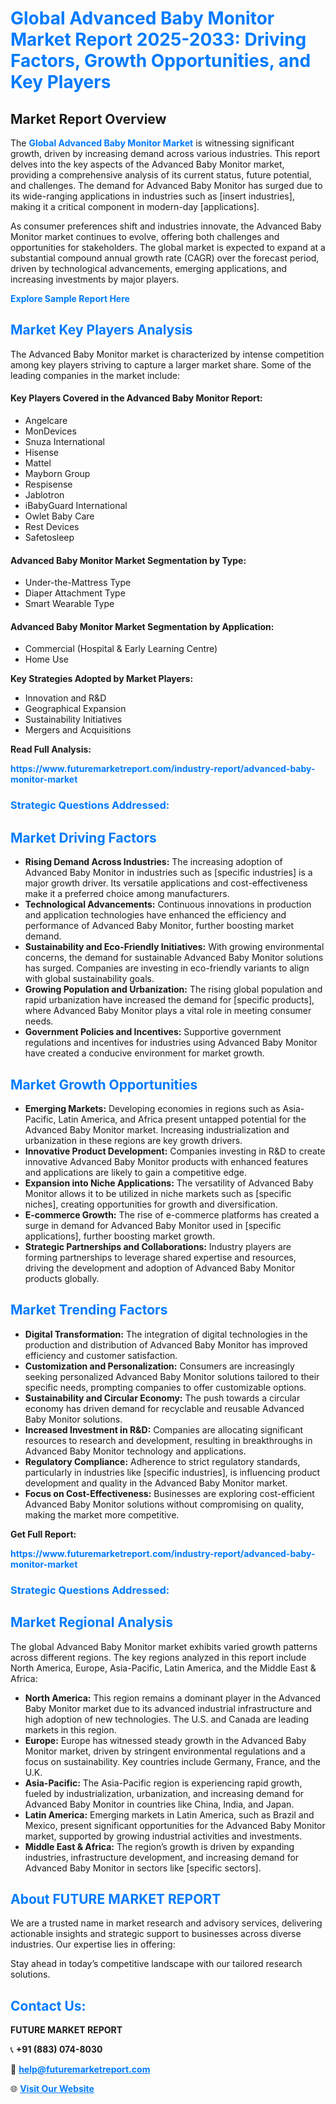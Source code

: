 <h1 style="color: #007BFF;">Global Advanced Baby Monitor Market Report 2025-2033: Driving Factors, Growth Opportunities, and Key Players</h1>

<section id="overview">
<h2>Market Report Overview</h2>
<p>The <a href="https://www.futuremarketreport.com/industry-report/advanced-baby-monitor-market" style="color: #007BFF; text-decoration: none;"><strong>Global Advanced Baby Monitor Market</strong></a> is witnessing significant growth, driven by increasing demand across various industries. This report delves into the key aspects of the Advanced Baby Monitor market, providing a comprehensive analysis of its current status, future potential, and challenges. The demand for Advanced Baby Monitor has surged due to its wide-ranging applications in industries such as [insert industries], making it a critical component in modern-day [applications].</p>
<p>As consumer preferences shift and industries innovate, the Advanced Baby Monitor market continues to evolve, offering both challenges and opportunities for stakeholders. The global market is expected to expand at a substantial compound annual growth rate (CAGR) over the forecast period, driven by technological advancements, emerging applications, and increasing investments by major players.</p>
</section>

<section id="overview">
<p><a href="https://www.futuremarketreport.com/request-sample/reportId=75580" style="color: #007BFF; text-decoration: none;"><strong>Explore Sample Report Here</strong></a></p>
</section>

<section id="key-players">
<h2 style="color: #007BFF;">Market Key Players Analysis</h2>
<p>The Advanced Baby Monitor market is characterized by intense competition among key players striving to capture a larger market share. Some of the leading companies in the market include:</p>
<h4>Key Players Covered in the Advanced Baby Monitor Report:</h4>
<ul><li>Angelcare</li><li>MonDevices</li><li>Snuza International</li><li>Hisense</li><li>Mattel</li><li>Mayborn Group</li><li>Respisense</li><li>Jablotron</li><li>iBabyGuard International</li><li>Owlet Baby Care</li><li>Rest Devices</li><li>Safetosleep</li></ul>
<h4>Advanced Baby Monitor Market Segmentation by Type:</h4>
<ul><li>Under-the-Mattress Type</li><li>Diaper Attachment Type</li><li>Smart Wearable Type</li></ul>

<h4>Advanced Baby Monitor Market Segmentation by Application:</h4>
<ul><li>Commercial (Hospital &amp; Early Learning Centre)</li><li>Home Use</li></ul>
<p><strong>Key Strategies Adopted by Market Players:</strong></p>
<ul>
<li>Innovation and R&D</li>
<li>Geographical Expansion</li>
<li>Sustainability Initiatives</li>
<li>Mergers and Acquisitions</li>
</ul>
</section>

<section>
<p><strong>Read Full Analysis: </strong></p><a href="https://www.futuremarketreport.com/industry-report/advanced-baby-monitor-market" style="color: #007BFF; text-decoration: none;"><strong>https://www.futuremarketreport.com/industry-report/advanced-baby-monitor-market</strong></a>
<h3 style="color: #007BFF;">Strategic Questions Addressed:</h3>
</section>

<section id="driving-factors">
<h2 style="color: #007BFF;">Market Driving Factors</h2>
<ul>
<li><strong>Rising Demand Across Industries:</strong> The increasing adoption of Advanced Baby Monitor in industries such as [specific industries] is a major growth driver. Its versatile applications and cost-effectiveness make it a preferred choice among manufacturers.</li>
<li><strong>Technological Advancements:</strong> Continuous innovations in production and application technologies have enhanced the efficiency and performance of Advanced Baby Monitor, further boosting market demand.</li>
<li><strong>Sustainability and Eco-Friendly Initiatives:</strong> With growing environmental concerns, the demand for sustainable Advanced Baby Monitor solutions has surged. Companies are investing in eco-friendly variants to align with global sustainability goals.</li>
<li><strong>Growing Population and Urbanization:</strong> The rising global population and rapid urbanization have increased the demand for [specific products], where Advanced Baby Monitor plays a vital role in meeting consumer needs.</li>
<li><strong>Government Policies and Incentives:</strong> Supportive government regulations and incentives for industries using Advanced Baby Monitor have created a conducive environment for market growth.</li>
</ul>
</section>

<section id="growth-opportunities">
<h2 style="color: #007BFF;">Market Growth Opportunities</h2>
<ul>
<li><strong>Emerging Markets:</strong> Developing economies in regions such as Asia-Pacific, Latin America, and Africa present untapped potential for the Advanced Baby Monitor market. Increasing industrialization and urbanization in these regions are key growth drivers.</li>
<li><strong>Innovative Product Development:</strong> Companies investing in R&D to create innovative Advanced Baby Monitor products with enhanced features and applications are likely to gain a competitive edge.</li>
<li><strong>Expansion into Niche Applications:</strong> The versatility of Advanced Baby Monitor allows it to be utilized in niche markets such as [specific niches], creating opportunities for growth and diversification.</li>
<li><strong>E-commerce Growth:</strong> The rise of e-commerce platforms has created a surge in demand for Advanced Baby Monitor used in [specific applications], further boosting market growth.</li>
<li><strong>Strategic Partnerships and Collaborations:</strong> Industry players are forming partnerships to leverage shared expertise and resources, driving the development and adoption of Advanced Baby Monitor products globally.</li>
</ul>
</section>

<section id="trending-factors">
<h2 style="color: #007BFF;">Market Trending Factors</h2>
<ul>
<li><strong>Digital Transformation:</strong> The integration of digital technologies in the production and distribution of Advanced Baby Monitor has improved efficiency and customer satisfaction.</li>
<li><strong>Customization and Personalization:</strong> Consumers are increasingly seeking personalized Advanced Baby Monitor solutions tailored to their specific needs, prompting companies to offer customizable options.</li>
<li><strong>Sustainability and Circular Economy:</strong> The push towards a circular economy has driven demand for recyclable and reusable Advanced Baby Monitor solutions.</li>
<li><strong>Increased Investment in R&D:</strong> Companies are allocating significant resources to research and development, resulting in breakthroughs in Advanced Baby Monitor technology and applications.</li>
<li><strong>Regulatory Compliance:</strong> Adherence to strict regulatory standards, particularly in industries like [specific industries], is influencing product development and quality in the Advanced Baby Monitor market.</li>
<li><strong>Focus on Cost-Effectiveness:</strong> Businesses are exploring cost-efficient Advanced Baby Monitor solutions without compromising on quality, making the market more competitive.</li>
</ul>
</section>

<section>
<p><strong>Get Full Report: </strong></p><a href="https://www.futuremarketreport.com/industry-report/advanced-baby-monitor-market" style="color: #007BFF; text-decoration: none;"><strong>https://www.futuremarketreport.com/industry-report/advanced-baby-monitor-market</strong></a>
<h3 style="color: #007BFF;">Strategic Questions Addressed:</h3>
</section>


<section id="regional-analysis">
<h2 style="color: #007BFF;">Market Regional Analysis</h2>
<p>The global Advanced Baby Monitor market exhibits varied growth patterns across different regions. The key regions analyzed in this report include North America, Europe, Asia-Pacific, Latin America, and the Middle East & Africa:</p>
<ul>
<li><strong>North America:</strong> This region remains a dominant player in the Advanced Baby Monitor market due to its advanced industrial infrastructure and high adoption of new technologies. The U.S. and Canada are leading markets in this region.</li>
<li><strong>Europe:</strong> Europe has witnessed steady growth in the Advanced Baby Monitor market, driven by stringent environmental regulations and a focus on sustainability. Key countries include Germany, France, and the U.K.</li>
<li><strong>Asia-Pacific:</strong> The Asia-Pacific region is experiencing rapid growth, fueled by industrialization, urbanization, and increasing demand for Advanced Baby Monitor in countries like China, India, and Japan.</li>
<li><strong>Latin America:</strong> Emerging markets in Latin America, such as Brazil and Mexico, present significant opportunities for the Advanced Baby Monitor market, supported by growing industrial activities and investments.</li>
<li><strong>Middle East & Africa:</strong> The region’s growth is driven by expanding industries, infrastructure development, and increasing demand for Advanced Baby Monitor in sectors like [specific sectors].</li>
</ul>
</section>

<footer>
<h2 style="color: #007BFF;">About FUTURE MARKET REPORT</h2>
<p>We are a trusted name in market research and advisory services, delivering actionable insights and strategic support to businesses across diverse industries. Our expertise lies in offering:</p>

<p>Stay ahead in today’s competitive landscape with our tailored research solutions.</p>

<h2 style="color: #007BFF;">Contact Us:</h2>
<p><strong>FUTURE MARKET REPORT</strong></p>
<p>📞 <strong>+91 (883) 074-8030</strong></p>
<p>📧 <strong><a href="mailto:help@futuremarketreport.com" style="color: #007BFF;">help@futuremarketreport.com</a></strong></p>
<p>🌐 <strong><a href="https://www.futuremarketreport.com/" style="color: #007BFF;">Visit Our Website</a></strong></p>
</footer>